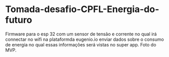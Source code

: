 # Tomada-desafio-CPFL-Energia-do-futuro

Firmware para o esp 32 com um sensor de tensão e corrente no qual irá connectar no wifi na plataformda eugenio.io enviar dados  sobre o consumo de energia no qual essas informações será vistas no super app.
Foto do MVP.

